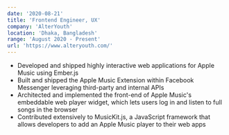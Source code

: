 ```yaml
---
date: '2020-08-21'
title: 'Frontend Engineer, UX'
company: 'AlterYouth'
location: 'Dhaka, Bangladesh'
range: 'August 2020 - Present'
url: 'https://www.alteryouth.com/'
---
```


- Developed and shipped highly interactive web applications for Apple Music using Ember.js
- Built and shipped the Apple Music Extension within Facebook Messenger leveraging third-party and internal APIs
- Architected and implemented the front-end of Apple Music's embeddable web player widget, which lets users log in and listen to full songs in the browser
- Contributed extensively to MusicKit.js, a JavaScript framework that allows developers to add an Apple Music player to their web apps
